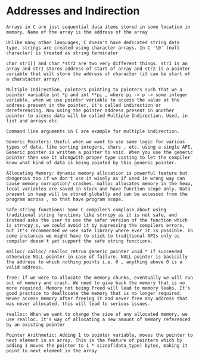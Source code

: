 # Addresses and Indirection

`Arrays in C are just sequential data items stored in some location in memory.
Name of the array is the address of the array`

`Unlike many other languages, C doesn't have dedicated string data type, strings are created using character arrays. In C '\0' (null character) is treated as string terminator`

`char str1[] and char *str2 are two very different things. str1 is an array and str1 stores address of start of array and str2 is a pointer variable that will store the address of character (it can be start of a charatacter array)`

`Multiple Indirection, pointers pointing to pointers such that we a pointer variable int *p and int **pi , where pi -> p -> some integer variable, when we use pointer variable to access the value at the address present in the pointer, it's called indirection or dereferencing. Now using the pointer address present in another pointer to access data will be called Multiple Indirection. Used, in list and arrays etc.`

`Command line arguments in C are example for multiple indirection.`

`Generic Pointers: Useful when we want to use same logic for various types of data, like sorting integers, chars , etc. using a single API. Generic pointer is written a pointer to void. When you use the generic pointer then use it alongwith proper type casting to let the compiler know what kind of data is being pointed by this generic pointer.`

`Allocating Memory: dynamic memory allocation is powerful feature but dangerous too if we don't use it wisely as if used in wrong way can cause memory corruption/ crashes. malloc allocates memory in the heap, local variables are saved in stack and have function scope only. Data present in heap will be stored globally and can be accessed from the program across , so that have program scope.`

`Safe string functions: Some C compilers complain about using traditional string functions like strncpy as it is not safe, and instead asks the user to use the safer version of the function which is strncpy_s, we could avoid it by supressing the compilers errors, but it's recommended we use safe library where ever it is possible. In some instances we might have to stick to traditional APIs only as compiler doesn't yet support the safe string functions.`

`malloc/ calloc/ realloc retrun generic pointer void * if succeeded otherwise NULL pointer in case of failure. NULL pointer is basically the address to which nothing points i.e. 0 , anything above 0 is a valid address.`

`free: if we were to allocate the memory chunks, eventually we will run out of memory and crash. We need to give back the memory that is no more required. Memory not being freed will lead to memory leaks. It's good practice to deallocate the memory that is no longer required. Never access memory after freeing it and never free any address that was never allocated, this will lead to serious issues.`

`realloc: When we want to change the size of any allocated memory, we use realloc. It's way of allocating a new amount of memory referenced by an existing pointer`

`Pointer Arithmetic: Adding 1 to pointer variable, moves the pointer to next element in an array. This is the feature of pointers which by adding 1 moves the pointer to 1 * sizeof(data_type) bytes, making it point to next element in the array`
